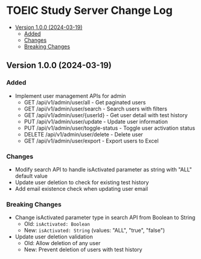 # TOEIC Study Server Change Log

- [Version 1.0.0 (2024-03-19)](#version-100-2024-03-19)
  - [Added](#added-1-0-0)
  - [Changes](#changes-1-0-0)
  - [Breaking Changes](#breaking-changes-1-0-0)

## Version 1.0.0 (2024-03-19)

### Added <a id="added-1-0-0"></a>
- Implement user management APIs for admin
  - GET /api/v1/admin/user/all - Get paginated users
  - GET /api/v1/admin/user/search - Search users with filters
  - GET /api/v1/admin/user/{userId} - Get user detail with test history
  - PUT /api/v1/admin/user/update - Update user information
  - PUT /api/v1/admin/user/toggle-status - Toggle user activation status
  - DELETE /api/v1/admin/user/delete - Delete user
  - GET /api/v1/admin/user/export - Export users to Excel

### Changes <a id="changes-1-0-0"></a>
- Modify search API to handle isActivated parameter as string with "ALL" default value
- Update user deletion to check for existing test history
- Add email existence check when updating user email

### Breaking Changes <a id="breaking-changes-1-0-0"></a>
- Change isActivated parameter type in search API from Boolean to String
  - Old: `isActivated: Boolean`
  - New: `isActivated: String` (values: "ALL", "true", "false")
- Update user deletion validation
  - Old: Allow deletion of any user
  - New: Prevent deletion of users with test history
